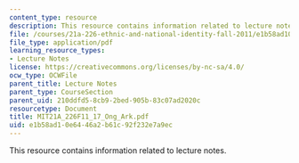 ```yaml
---
content_type: resource
description: This resource contains information related to lecture notes.
file: /courses/21a-226-ethnic-and-national-identity-fall-2011/e1b58ad10e6446a2b61c92f232e7a9ec_MIT21A_226F11_17_Ong_Ark.pdf
file_type: application/pdf
learning_resource_types:
- Lecture Notes
license: https://creativecommons.org/licenses/by-nc-sa/4.0/
ocw_type: OCWFile
parent_title: Lecture Notes
parent_type: CourseSection
parent_uid: 210ddfd5-8cb9-2bed-905b-83c07ad2020c
resourcetype: Document
title: MIT21A_226F11_17_Ong_Ark.pdf
uid: e1b58ad1-0e64-46a2-b61c-92f232e7a9ec
---
```

This resource contains information related to lecture notes.